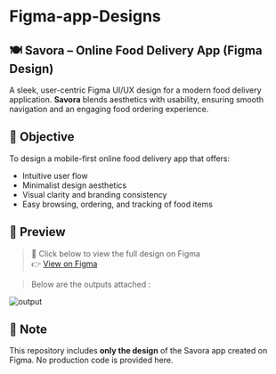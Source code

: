 # Figma-app-Designs

## 🍽️ Savora – Online Food Delivery App (Figma Design)

A sleek, user-centric Figma UI/UX design for a modern food delivery application. **Savora** blends aesthetics with usability, ensuring smooth navigation and an engaging food ordering experience.


## 🎯 Objective

To design a mobile-first online food delivery app that offers:

- Intuitive user flow
- Minimalist design aesthetics
- Visual clarity and branding consistency
- Easy browsing, ordering, and tracking of food items


## 📍 Preview

> 📌 Click below to view the full design on Figma  
👉 [View on Figma](https://www.figma.com/file/your-design-link)

> Below are the outputs attached :


![output]()


## 📌 Note

This repository includes **only the design** of the Savora app created on Figma. No production code is provided here.
